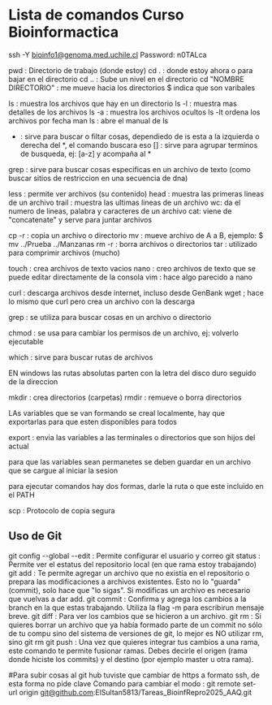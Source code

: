 # Lista de comandos Curso Bioinformactica

ssh -Y bioinfo1@genoma.med.uchile.cl
Password: n0TALca

pwd : Directorio de trabajo (donde estoy)
cd .  : donde estoy ahora o para bajar en el directorio
cd .. : Sube un nivel en el directorio
cd "NOMBRE DIRECTORIO" : me mueve hacia los directorios
$ indica que son varibales

ls : muestra los archivos que hay en un directorio
ls -l : muestra mas detalles de los archivos
ls -a : muestra los archivos ocultos
ls -lt ordena los archivos por fecha
man ls : abre el manual de ls

* : sirve para buscar o filtar cosas, dependiedo de is esta a la izquierda o derecha del *, el comando buscara eso
  [] : sirve para agrupar terminos de busqueda, ej: [a-z] y acompaña al *

grep : sirve para buscar cosas especificas en un archivo de texto (como buscar sitios de restriccion en una secuencia de dna)

less : permite ver archivos (su contenido)
head : muestra las primeras lineas de un archivo
trail : muestra las ultimas lineas de un archivo
wc: da el numero de lineas, palabra y caracteres de un archivo
cat: viene de "concatenate" y serve para juntar archivos

cp -r : copia un archivo o directorio
mv : mueve archivo de A a B, ejemplo: $ mv ../Prueba ../Manzanas
rm -r : borra archivos o directorios
tar : utilizado  para comprimir archivos (mucho)

touch : crea archivos de texto vacios
nano : creo archivos de texto que se puede editar directamente de la consola
vim : hace algo parecido a nano

curl : descarga archivos desde internet, incluso desde GenBank
wget ; hace lo mismo que curl pero crea un archivo con la descarga

grep : se utiliza para buscar cosas en un archivo o directorio

chmod : se usa para cambiar los permisos de un archivo, ej: volverlo ejecutable

which : sirve para buscar rutas de archivos

EN windows las rutas absolutas parten con la letra del disco duro seguido de la direccion

mkdir : crea directorios (carpetas)
rmdir : remueve o borra directorios

LAs variables que se van formando se creal localmente, hay que exportarlas para que esten disponibles para todos

export : envia las variables a las terminales o directorios que son hijos del actual

para que las variables sean permanetes se deben guardar en un archivo que se cargue al iniciar la sesion

para ejecutar comandos hay dos formas, darle la ruta o que este incluido en el PATH

scp : Protocolo de copia segura



## Uso de Git

git config --global --edit  :  Permite configurar el usuario y correo
git status  :  Permite ver el estatus del repositorio local (en que rama estoy trabajando)
git add  :  Te permite agregar un archivo que no existía en el repositorio o prepara las modificaciones a archivos existentes. Esto no lo "guarda" (commit), solo hace que "lo sigas". Si modificas un archivo es necesario que vuelvas a dar add.
git commit  :  Confirma y agrega los cambios a la branch en la que estas trabajando. Utiliza la flag -m para escribirun mensaje breve. 
git diff   :  Para ver los cambios que se hicieron a un archivo.
git rm  :  Si quieres borrar un archivo que ya había formado parte de un commit no sólo de tu compu sino del sistema de versiones de git, lo mejor es NO utilizar rm, sino git rm
git push  :  Una vez que quieres integrar tus cambios a una rama, este comando te permite fusionar ramas. Debes decirle el origen (rama donde hiciste los commits) y el destino (por ejemplo master u otra rama).



#Para subir cosas al git hub tuviste que cambiar de https a formato ssh, de esta forma no pide clave
Comando para cambiar el modo :  git remote set-url origin git@github.com:ElSultan5813/Tareas_BioinfRepro2025_AAQ.git
